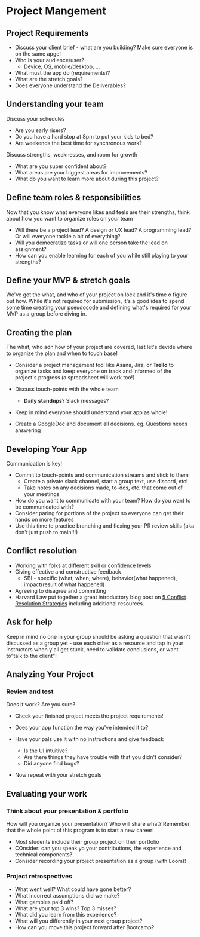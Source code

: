# Project Mangement

## Project Requirements

- Discuss your client brief - what are you building? Make sure everyone is on the same apge!
- Who is your audience/user?
  - Device, OS, mobile/desktop, ...
- What must the app do (requirements)?
- What are the stretch goals?
- Does everyone understand the Deliverables?

## Understanding your team

Discuss your schedules

- Are you early risers?
- Do you have a hard stop at 8pm to put your kids to bed?
- Are weekends the best time for synchronous work?

Discuss strengths, weaknesses, and room for growth

- What are you super confident about?
- What areas are your biggest areas for improvements?
- What do you want to learn more about during this project?

## Define team roles & responsibilities

Now that you know what everyone likes and feels are their strengths, think about how you want to organize roles on your team

- Will there be a project lead? A design or UX lead? A programming lead? Or will everyone tackle a bit of everything?
- Will you democratize tasks or will one person take the lead on assignment?
- How can you enable learning for each of you while still playing to your strengths?

## Define your MVP & stretch goals

We've got the what, and who of your project on lock and it's time o figure out how.
While it's not required for submission, it's a good idea to spend some time creating your pseudocode and defining what's required for your MVP as a group before diving in.

## Creating the plan

The what, who adn how of your project are covered, last let's devide where to organize the plan and when to touch base!

- Consider a project management tool like Asana, Jira, or **Trello** to organize tasks and keep everyone on track and informed of the project's progress (a spreadsheet will work too!)

- Discuss touch-points with the whole team
  - **Daily standups**? Slack messages?
- Keep in mind everyone should understand your app as whole!
- Create a GoogleDoc and document all decisions. eg. Questions needs answering

## Developing Your App

Communication is key!

- Commit to touch-points and communication streams and stick to them
  - Create a private slack channel, start a group text, use discord, etc!
  - Take notes on any decisions made, to-dos, etc. that come out of your meetings
- How do you want to communicate with your team? How do you want to be communicated with?
- Consider paring for portions of the project so everyone can get their hands on more features
- Use this time to practice branching and flexing your PR review skills (aka don't just push to main!!!)

## Conflict resolution

- Working with folks at different skill or confidence levels
- Giving effective and constructive feedback
  - SBI - specific (what, when, where), behavior(what happened), impact(result of what happened)
- Agreeing to disagree and committing
- Harvard Law put together a great introductory blog post on [5 Conflict Resolution Strategies]() including additional resources.

## Ask for help

Keep in mind no one in your group should be asking a question that wasn't discussed as a group yet - use each other as a resource and tap in your instructors when y'all get stuck, need to validate conclusions, or want to"talk to the client"!

## Analyzing Your Project

### Review and test

Does it work? Are you sure?

- Check your finished project meets the project requirements!
- Does your app function the way you've intended it to?
- Have your pals use it with no instructions and give feedback

  - Is the UI intuitive?
  - Are there things they have trouble with that you didn't consider?
  - Did anyone find bugs?

- Now repeat with your stretch goals

## Evaluating your work

### Think about your presentation & portfolio

How will you organize your presentation? Who will share what?
Remember that the whole point of this program is to start a new career!

- Most students include their group project on their portfolio
- COnsider: can you speak yo your contributions, the experience and technical components?
- Consider recording your project presentation as a group (with Loom)!

### Project retrospectives

- What went well? What could have gone better?
- What incorrect assumptions did we make?
- What gambles paid off?
- What are your top 3 wins? Top 3 misses?
- What did you learn from this experience?
- What will you differently in your next group project?
- How can you move this project forward after Bootcamp?
